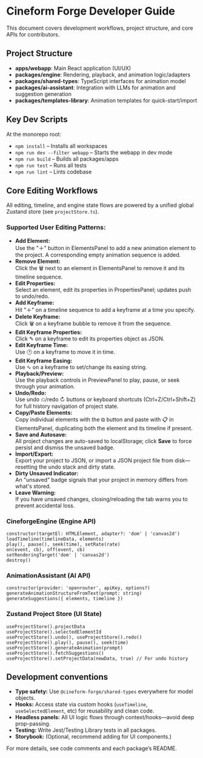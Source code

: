 # Cineform Forge Developer Guide

This document covers development workflows, project structure, and core APIs for contributors.

## Project Structure

- **apps/webapp**: Main React application (UI/UX)
- **packages/engine**: Rendering, playback, and animation logic/adapters
- **packages/shared-types**: TypeScript interfaces for animation model
- **packages/ai-assistant**: Integration with LLMs for animation and suggestion generation
- **packages/templates-library**: Animation templates for quick-start/import

## Key Dev Scripts

At the monorepo root:
- `npm install` – Installs all workspaces
- `npm run dev --filter webapp` – Starts the webapp in dev mode
- `npm run build` – Builds all packages/apps
- `npm run test` – Runs all tests
- `npm run lint` – Lints codebase

## Core Editing Workflows

All editing, timeline, and engine state flows are powered by a unified global Zustand store (see `projectStore.ts`).

### Supported User Editing Patterns:

- **Add Element:**  
  Use the "＋" button in ElementsPanel to add a new animation element to the project. A corresponding empty animation sequence is added.
- **Remove Element:**  
  Click the 🗑️ next to an element in ElementsPanel to remove it and its timeline sequence.
- **Edit Properties:**  
  Select an element, edit its properties in PropertiesPanel; updates push to undo/redo.
- **Add Keyframe:**  
  Hit "＋" on a timeline sequence to add a keyframe at a time you specify.
- **Delete Keyframe:**  
  Click 🗑️ on a keyframe bubble to remove it from the sequence.
- **Edit Keyframe Properties:**  
  Click ✎ on a keyframe to edit its properties object as JSON.
- **Edit Keyframe Time:**  
  Use 🕑 on a keyframe to move it in time.
- **Edit Keyframe Easing:**  
  Use ∿ on a keyframe to set/change its easing string.
- **Playback/Preview:**  
  Use the playback controls in PreviewPanel to play, pause, or seek through your animation.
- **Undo/Redo:**  
  Use undo ⎌/redo ↻ buttons or keyboard shortcuts (Ctrl+Z/Ctrl+Shift+Z) for full history navigation of project state.
- **Copy/Paste Elements:**  
  Copy individual elements with the ⧉ button and paste with 📋 in ElementsPanel, duplicating both the element and its timeline if present.
- **Save and Autosave:**  
  All project changes are auto-saved to localStorage; click **Save** to force persist and dismiss the unsaved badge.
- **Import/Export:**  
  Export your project to JSON, or import a JSON project file from disk—resetting the undo stack and dirty state.
- **Dirty Unsaved Indicator:**  
  An "unsaved" badge signals that your project in memory differs from what's stored.
- **Leave Warning:**  
  If you have unsaved changes, closing/reloading the tab warns you to prevent accidental loss.

### CineforgeEngine (Engine API)

```
constructor(targetEl: HTMLElement, adapter?: 'dom' | 'canvas2d')
loadTimeline(timelineData, elements)
play(), pause(), seek(time), setRate(rate)
on(event, cb), off(event, cb)
setRenderingTarget('dom' | 'canvas2d')
destroy()
```

### AnimationAssistant (AI API)

```
constructor(provider: 'openrouter', apiKey, options?)
generateAnimationStructureFromText(prompt: string)
generateSuggestions({ elements, timeline })
```

### Zustand Project Store (UI State)

```
useProjectStore().projectData
useProjectStore().selectedElementId
useProjectStore().undo(), useProjectStore().redo()
useProjectStore().play(), pause(), seek(time)
useProjectStore().generateAnimation(prompt)
useProjectStore().fetchSuggestions()
useProjectStore().setProjectData(newData, true) // For undo history
```

## Development conventions

- **Type safety:** Use `@cineform-forge/shared-types` everywhere for model objects.
- **Hooks:** Access state via custom hooks (`useTimeline`, `useSelectedElement`, etc) for reusability and clean code.
- **Headless panels:** All UI logic flows through context/hooks—avoid deep prop-passing.
- **Testing:** Write Jest/Testing Library tests in all packages.
- **Storybook:** (Optional, recommend adding for UI components.)

For more details, see code comments and each package’s README.